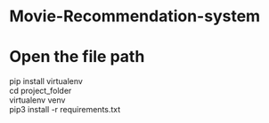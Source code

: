 # Movie-Recommendation-system
# Open the file path
pip install virtualenv<br>
cd project_folder<br>
virtualenv venv<br>
pip3 install -r requirements.txt <br>
